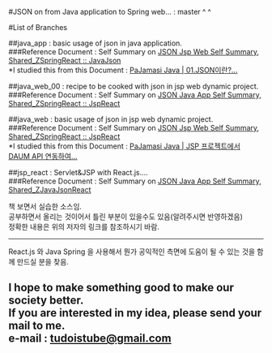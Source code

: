 #JSON on from Java application to Spring web... : master ^ ^  


#List of Branches  

##java_app : basic usage of json in java application.  
###Reference Document : Self Summary on [JSON Jsp Web Self Summary, Shared_ZSpringReact :: JavaJson](https://docs.google.com/spreadsheets/d/16_7Pk9byKYa-obxdjzqzB94vvY7h4MvIGGptoOxPnBI/edit#gid=989485646 "Example Sources practised by tudoistube@gmail" )  
*I studied this from this Document : [PaJamasi Java | 01.JSON이란?... ](http://blog.naver.com/pajamasi/220554189537 "summarized by tudoistube@gmail" )  


##java_web_00 : recipe to be cooked with json in jsp web dynamic project.  
###Reference Document : Self Summary on [JSON Java App Self Summary, Shared_ZSpringReact :: JspReact](https://docs.google.com/spreadsheets/d/16_7Pk9byKYa-obxdjzqzB94vvY7h4MvIGGptoOxPnBI/edit#gid=989485646 "Example Sources practised by tudoistube@gmail" )  


##java_web : basic usage of json in jsp web dynamic project.  
###Reference Document : Self Summary on [JSON Jsp Web Self Summary, Shared_ZSpringReact :: JspReact](https://docs.google.com/spreadsheets/d/16_7Pk9byKYa-obxdjzqzB94vvY7h4MvIGGptoOxPnBI/edit#gid=989485646 "Example Sources practised by tudoistube@gmail" )  
*I studied this from this Document : [PaJamasi Java | JSP 프로젝트에서 DAUM API 연동하여... ](http://blog.naver.com/pajamasi/220556608962 "summarized by tudoistube@gmail" )  


##jsp_react : Servlet&JSP with React.js....  
###Reference Document : Self Summary on [JSON Java App Self Summary, Shared_ZJavaJsonReact](https://drive.google.com/open?id=1ajQ8ghW5v3eBNL1k753A9gjAiCvV1u_zxX65zV5rKmE "Example Sources practised by tudoistube@gmail" )  
    
책 보면서 실습한 소스임.  
공부하면서 올리는 것이어서 틀린 부분이 있을수도 있음(알려주시면 반영하겠음)  
정확한 내용은 위의 저자의 링크를 참조하시기 바람.  

---
React.js 와 Java Spring 을 사용해서 뭔가 공익적인 측면에 도움이 될 수 있는 것을
함께 만드실 분을 찾음.

I hope to make something good to make our society better.  
If you are interested in my idea, please send your mail to me.  
e-mail : tudoistube@gmail.com
---
